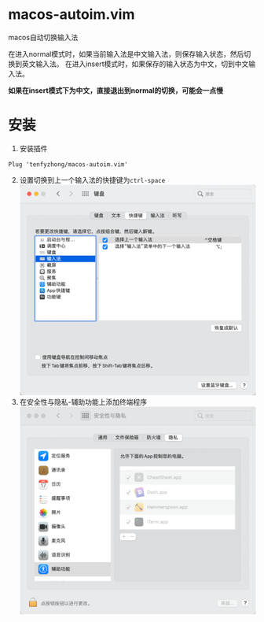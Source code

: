 # macos-autoim.vim
macos自动切换输入法

在进入normal模式时，如果当前输入法是中文输入法，则保存输入状态，然后切换到英文输入法。
在进入insert模式时，如果保存的输入状态为中文，切到中文输入法。

**如果在insert模式下为中文，直接退出到normal的切换，可能会一点慢**

# 安装
1. 安装插件
```viml
Plug 'tenfyzhong/macos-autoim.vim'
```

2. 设置切换到上一个输入法的快捷键为`ctrl-space`
![](input-method.png)
3. 在安全性与隐私-辅助功能上添加终端程序
![](privacy.png)
